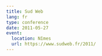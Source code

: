 ```yaml
---
title: Sud Web
lang: fr
type: conference
date: 2011-05-27
event:
  location: Nîmes
  url: https://www.sudweb.fr/2011/
---
```

